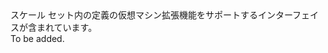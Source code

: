 <Namespace Name="Microsoft.Azure.Management.Compute.Fluent.VirtualMachineScaleSetExtension.Definition">
  <Docs>
    <summary>スケール セット内の定義の仮想マシン拡張機能をサポートするインターフェイスが含まれています。</summary> 
    <remarks>To be added.</remarks>
  </Docs>
</Namespace>
